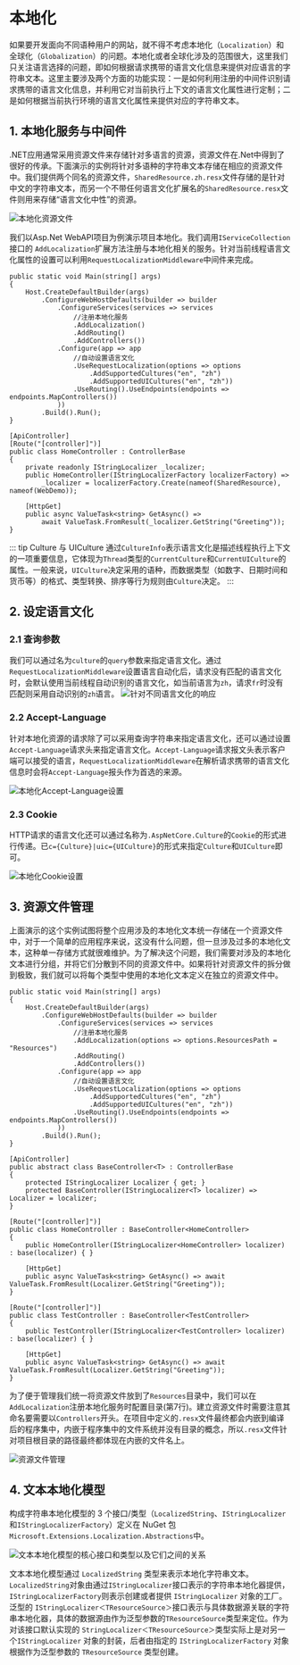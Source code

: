 # 本地化

如果要开发面向不同语种用户的网站，就不得不考虑本地化（`Localization`）和全球化（`Globalization`）的问题。本地化或者全球化涉及的范围很大，这里我们只关注语言选择的问题，即如何根据请求携带的语言文化信息来提供对应语言的字符串文本。这里主要涉及两个方面的功能实现：一是如何利用注册的中间件识别请求携带的语言文化信息，并利用它对当前执行上下文的语言文化属性进行定制；二是如何根据当前执行环境的语言文化属性来提供对应的字符串文本。

## 1. 本地化服务与中间件

.NET应用通常采用资源文件来存储针对多语言的资源，资源文件在.Net中得到了很好的传承。下面演示的实例将针对多语种的字符串文本存储在相应的资源文件中。我们提供两个同名的资源文件，`SharedResource.zh.resx`文件存储的是针对中文的字符串文本，而另一个不带任何语言文化扩展名的`SharedResource.resx`文件则用来存储“语言文化中性”的资源。

![本地化资源文件](https://i.loli.net/2021/03/30/zFyiceXd1tIEn7B.png)

我们以Asp.Net WebAPI项目为例演示项目本地化。我们调用`IServiceCollection`接口的 `AddLocalization`扩展方法注册与本地化相关的服务。针对当前线程语言文化属性的设置可以利用`RequestLocalizationMiddleware`中间件来完成。

```csharp{6-7,11-14,24-26,30}
public static void Main(string[] args)
{
    Host.CreateDefaultBuilder(args)
        .ConfigureWebHostDefaults(builder => builder
            .ConfigureServices(services => services
                //注册本地化服务
                .AddLocalization()
                .AddRouting()
                .AddControllers())
            .Configure(app => app
                //自动设置语言文化
                .UseRequestLocalization(options => options
                    .AddSupportedCultures("en", "zh")
                    .AddSupportedUICultures("en", "zh"))
                .UseRouting().UseEndpoints(endpoints => endpoints.MapControllers())
            ))
        .Build().Run();
}

[ApiController]
[Route("[controller]")]
public class HomeController : ControllerBase
{
    private readonly IStringLocalizer _localizer;
    public HomeController(IStringLocalizerFactory localizerFactory) =>
        _localizer = localizerFactory.Create(nameof(SharedResource), nameof(WebDemo));

    [HttpGet]
    public async ValueTask<string> GetAsync() =>
        await ValueTask.FromResult(_localizer.GetString("Greeting"));
}
```

::: tip Culture 与 UICulture
通过`CultureInfo`表示语言文化是描述线程执行上下文的一项重要信息，它体现为`Thread`类型的`CurrentCulture`和`CurrentUICulture`的属性。一般来说，`UICulture`决定采用的语种，而数据类型（如数字、日期时间和货币等）的格式、类型转换、排序等行为规则由`Culture`决定。
:::

## 2. 设定语言文化

### 2.1 查询参数

我们可以通过名为`culture`的`query`参数来指定语言文化。通过`RequestLocalizationMiddleware`设置语言自动化后，请求没有匹配的语言文化时，会默认使用当前线程自动识别的语言文化，如当前语言为`zh`，请求`fr`时没有匹配则采用自动识别的`zh`语言。
![针对不同语言文化的响应](https://i.loli.net/2021/03/30/pKovt9n4QIHmDsy.png)

### 2.2 Accept-Language

针对本地化资源的请求除了可以采用查询字符串来指定语言文化，还可以通过设置`Accept-Language`请求头来指定语言文化。`Accept-Language`请求报文头表示客户端可以接受的语言，`RequestLocalizationMiddleware`在解析请求携带的语言文化信息时会将`Accept-Language`报头作为首选的来源。

![本地化Accept-Language设置](https://i.loli.net/2021/03/31/zUIxoVDJYgRHNaF.png)

### 2.3 Cookie

HTTP请求的语言文化还可以通过名称为`.AspNetCore.Culture`的`Cookie`的形式进行传递。已`c={Culture}|uic={UICulture}`的形式来指定`Culture`和`UICulture`即可。

![本地化Cookie设置](https://i.loli.net/2021/03/31/pwXjTYVSghCbKPa.png)

## 3. 资源文件管理

上面演示的这个实例试图将整个应用涉及的本地化文本统一存储在一个资源文件中，对于一个简单的应用程序来说，这没有什么问题，但一旦涉及过多的本地化文本，这种单一存储方式就很难维护。为了解决这个问题，我们需要对涉及的本地化文本进行分组，并将它们分散到不同的资源文件中。如果将针对资源文件的拆分做到极致，我们就可以将每个类型中使用的本地化文本定义在独立的资源文件中。

```csharp{6-7,11-14,20-25,30,33}
public static void Main(string[] args)
{
    Host.CreateDefaultBuilder(args)
        .ConfigureWebHostDefaults(builder => builder
            .ConfigureServices(services => services
                //注册本地化服务
                .AddLocalization(options => options.ResourcesPath = "Resources")
                .AddRouting()
                .AddControllers())
            .Configure(app => app
                //自动设置语言文化
                .UseRequestLocalization(options => options
                    .AddSupportedCultures("en", "zh")
                    .AddSupportedUICultures("en", "zh"))
                .UseRouting().UseEndpoints(endpoints => endpoints.MapControllers())
            ))
        .Build().Run();
}

[ApiController]
public abstract class BaseController<T> : ControllerBase
{
    protected IStringLocalizer Localizer { get; }
    protected BaseController(IStringLocalizer<T> localizer) => Localizer = localizer;
}

[Route("[controller]")]
public class HomeController : BaseController<HomeController>
{
    public HomeController(IStringLocalizer<HomeController> localizer) : base(localizer) { }

    [HttpGet]
    public async ValueTask<string> GetAsync() => await ValueTask.FromResult(Localizer.GetString("Greeting"));
}

[Route("[controller]")]
public class TestController : BaseController<TestController>
{
    public TestController(IStringLocalizer<TestController> localizer) : base(localizer) { }

    [HttpGet]
    public async ValueTask<string> GetAsync() => await ValueTask.FromResult(Localizer.GetString("Greeting"));
}
```

为了便于管理我们统一将资源文件放到了`Resources`目录中，我们可以在`AddLocalization`注册本地化服务时配置目录(第7行)。建立资源文件时需要注意其命名要需要以`Controllers`开头。在项目中定义的`.resx`文件最终都会内嵌到编译后的程序集中，内嵌于程序集中的文件系统并没有目录的概念，所以`.resx`文件针对项目根目录的路径最终都体现在内嵌的文件名上。

![资源文件管理](https://i.loli.net/2021/03/31/YyVJ9WaHvNXrPmG.png)

## 4. 文本本地化模型

构成字符串本地化模型的 3 个接口/类型（`LocalizedString`、`IStringLocalizer` 和`IStringLocalizerFactory`）定义在 NuGet 包`Microsoft.Extensions.Localization.Abstractions`中。

![文本本地化模型的核心接口和类型以及它们之间的关系](https://i.loli.net/2021/03/31/F9eNPiOEKxwlR3j.png)

文本本地化模型通过 `LocalizedString` 类型来表示本地化字符串文本。`LocalizedString`对象由通过`IStringLocalizer`接口表示的字符串本地化器提供，`IStringLocalizerFactory`则表示创建或者提供 `IStringLocalizer` 对象的工厂。泛型的 `IStringLocalizer＜TResourceSource＞`接口表示与具体数据源关联的字符串本地化器，具体的数据源由作为泛型参数的`TResourceSource`类型来定位。作为对该接口默认实现的 `StringLocalizer＜TResourceSource＞`类型实际上是对另一个`IStringLocalizer` 对象的封装，后者由指定的 `IStringLocalizerFactory` 对象根据作为泛型参数的 `TResourceSource` 类型创建。
